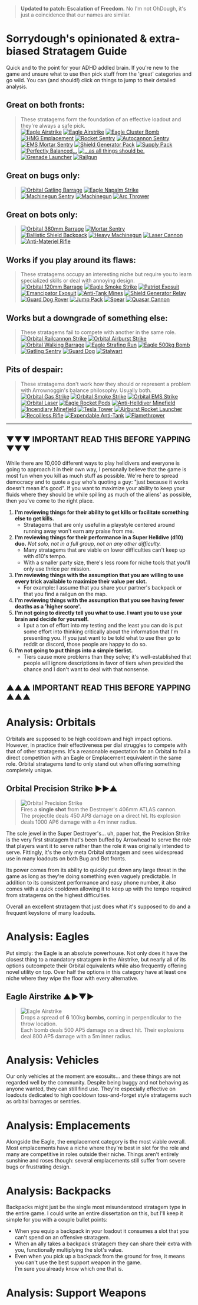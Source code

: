 >**Updated to patch: Escalation of Freedom.** No I'm not OhDough, it's just a coincidence that our names are similar.
# Sorrydough's opinionated & extra-biased Stratagem Guide

Quick and to the point for your ADHD addled brain. If you're new to the game and unsure what to use then pick stuff from the 'great' categories and go wild.
You can (and should!) click on things to jump to their detailed analysis.

## Great on both fronts:
> These stratagems form the foundation of an effective loadout and they're always a safe pick. <br>
[<img src="/images/stratagems6464/Orbital_precision_strike_Stratagem_Icon.webp" title="Eagle Airstrike">](#orbital-precision-strike-)<!---->
[<img src="/images/stratagems6464/Eagle_Airstrike_Stratagem_Icon.webp" title="Eagle Airstrike">](#eagle-airstrike-)<!---->
[<img src="/images/stratagems6464/Eagle_Cluster_Bomb_Stratagem_Icon.webp" title="Eagle Cluster Bomb">](#eagle-cluster-bomb-)<!---->
[<img src="/images/stratagems64/HMG_Emplacement_Stratagem_Icon.webp" title="HMG Emplacement">](#hmg-emplacement-)<!---->
[<img src="/images/stratagems64/Rocket_Sentry_Stratagem_Icon.webp" title="Rocket Sentry">](#rocket-sentry-)<!---->
[<img src="/images/stratagems64/Autocannon_Sentry_Stratagem_Icon.webp" title="Autocannon Sentry">](#autocannon-sentry-)<!---->
[<img src="/images/stratagems64/EMS_Mortar_Sentry_Stratagem_Icon.webp" title="EMS Mortar Sentry">](#ems-mortar-sentry-)<!---->
[<img src="/images/stratagems64/Shield_Generator_Pack_Stratagem_Icon.webp" title="Shield Generator Pack">](#shield-generator-pack-)<!---->
[<img src="/images/stratagems64/Supply_Pack_Stratagem_Icon.webp" title="Supply Pack">](#supply-pack-)<!---->
[<img src="/images/stratagems64/Autocannon_Stratagem_Icon.webp" title="Perfectly Balanced...">](#autocannon-)<!---->
[<img src="/images/stratagems64/Commando_Stratagem_Icon.webp" title="...as all things should be.">](#commando-)<!---->
[<img src="/images/stratagems64/Grenade_Launcher_Stratagem_Icon.webp" title="Grenade Launcher">](#grenade-launcher-)<!---->
[<img src="/images/stratagems64/Railgun_Stratagem_Icon.webp" title="Railgun">](#railgun-)<!---->

## Great on bugs only:
> [<img src="/images/stratagems64/Orbital_Gatling_Barrage_Stratagem_Icon.webp" title="Orbital Gatling Barrage">](#orbital-gatling-barrage-)<!---->
[<img src="/images/stratagems64/Eagle_Napalm_Airstrike_Stratagem_Icon.webp" title="Eagle Napalm Strike">](#eagle-napalm-strike-)<!---->
[<img src="/images/stratagems64/Machine_Gun_Sentry_Stratagem_Icon.webp" title="Machinegun Sentry">](#machinegun-sentry-)<!---->
[<img src="/images/stratagems64/Machine_Gun_Stratagem_Icon.webp" title="Machinegun">](#machinegun-)<!---->
[<img src="/images/stratagems64/Arc_Thrower_Stratagem_Icon.webp" title="Arc Thrower">](#arc-thrower-)<!---->

## Great on bots only:
> [<img src="/images/stratagems64/Orbital_380mm_HE_Barrage_Stratagem_Icon.webp" title="Orbital 380mm Barrage">](#orbial-380mm-barrage-)<!---->
[<img src="/images/stratagems64/Mortar_Sentry_Stratagem_Icon.webp" title="Mortar Sentry">](#mortar-sentry-)<!---->
[<img src="/images/stratagems64/Ballistic_Shield_Backpack_Stratagem_Icon.webp" title="Ballistic Shield Backpack">](#ballistic-shield-backpack-)<!---->
[<img src="/images/stratagems64/Heavy_Machine_Gun_Stratagem_Icon.webp" title="Heavy Machinegun">](#heavy-machinegun-)<!---->
[<img src="/images/stratagems64/Laser_Cannon_Stratagem_Icon.webp" title="Laser Cannon">](#laser-cannon-)<!---->
[<img src="/images/stratagems64/Anti-Materiel_Rifle_Stratagem_Icon.webp" title="Anti-Materiel Rifle">](#anti-materiel-rifle-)<!---->

## Works if you play around its flaws:
> These stratagems occupy an interesting niche but require you to learn specialized skills or deal with annoying design. <br>
[<img src="/images/stratagems64/Orbital_120mm_HE_Barrage_Stratagem_Icon.webp" title="Orbital 120mm Barrage">](#orbital-120mm-barrage-)<!---->
[<img src="/images/stratagems64/Eagle_Smoke_Strike_Stratagem_Icon.webp" title="Eagle Smoke Strike">](#eagle-smoke-strike-)<!---->
[<img src="/images/stratagems64/Patriot_Exosuit_Stratagem_Icon.webp" title="Patriot Exosuit">](#patriot-exosuit-)<!---->
[<img src="/images/stratagems64/Emancipator_Exosuit_Stratagem_Icon.webp" title="Emancipator Exosuit">](#emancipator-exosuit-)<!---->
[<img src="/images/stratagems64/Anti-Tank_Mines_Stratagem_Icon.webp" title="Anti-Tank Mines">](#anti-tank-mines-)<!---->
[<img src="/images/stratagems64/Shield_Generator_Relay_Stratagem_Icon.webp" title="Shield Generator Relay">](#shield-generator-relay-)<!---->
[<img src="/images/stratagems64/Guard_Dog_Rover_Stratagem_Icon.webp" title="Guard Dog Rover">](#guard-dog-rover-)<!---->
[<img src="/images/stratagems64/Jump_Pack_Stratagem_Icon.webp" title="Jump Pack">](#jump-pack-)<!---->
[<img src="/images/stratagems64/Spear_Stratagem_Icon.webp" title="Spear">](#spear-)<!---->
[<img src="/images/stratagems64/Quasar_Cannon_Stratagem_Icon.webp" title="Quasar Cannon">](#quasar-cannon-)<!---->

## Works but a downgrade of something else:
> These stratagems fail to compete with another in the same role. <br>
[<img src="/images/stratagems64/Orbital_Railcannon_Strike_Stratagem_Icon.webp" title="Orbital Railcannon Strike">](#orbital-railcannon-strike-)<!---->
[<img src="/images/stratagems64/Orbital_Airburst_Strike_Stratagem_Icon.webp" title="Orbital Airburst Strike">](#orbital-airburst-strike-)<!---->
[<img src="/images/stratagems64/Orbital_Walking_Barrage_Stratagem_Icon.webp" title="Orbital Walking Barrage">](#orbital-walking-barrage-)<!---->
[<img src="/images/stratagems64/Eagle_Strafing_Run_Stratagem_Icon.webp" title="Eagle Strafing Run">](#eagle-strafing-run-)<!---->
[<img src="/images/stratagems64/Eagle_500kg_Bomb_Stratagem_Icon.webp" title="Eagle 500kg Bomb">](#eagle-500kg-bomb-)<!---->
[<img src="/images/stratagems64/Gatling_Sentry_Stratagem_Icon.webp" title="Gatling Sentry">](#gatling-sentry-)<!---->
[<img src="/images/stratagems64/Guard_Dog_Stratagem_Icon.webp" title="Guard Dog">](#guard-dog-)<!---->
[<img src="/images/stratagems64/Stalwart_Stratagem_Icon.webp" title="Stalwart">](#stalwart-)<!---->

## Pits of despair:
> These stratagems don't work how they should or represent a problem with Arrownoggin's balance philosophy. Usually both. <br>
[<img src="/images/stratagems64/Orbital_Gas_Strike_Stratagem_Icon.webp" title="Orbital Gas Strike">](#orbital-gas-strike-)<!---->
[<img src="/images/stratagems64/Orbital_Smoke_Strike_Stratagem_Icon.webp" title="Orbital Smoke Strike">](#orbital-smoke-strike-)<!---->
[<img src="/images/stratagems64/Orbital_EMS_Strike_Stratagem_Icon.webp" title="Orbital EMS Strike">](#orbital-ems-strike-)<!---->
[<img src="/images/stratagems64/Orbital_Laser_Stratagem_Icon.webp" title="Orbital Laser">](#orbital-laser-)<!---->
[<img src="/images/stratagems64/Eagle_110mm_Rocket_Pods_Stratagem_Icon.webp" title="Eagle Rocket Pods">](#eagle-rocket-pods-)<!---->
[<img src="/images/stratagems64/Anti-Personnel_Minefield_Stratagem_Icon.webp" title="Anti-Helldiver Minefield">](#anti-personnel-minefield-)<!---->
[<img src="/images/stratagems64/Incendiary_Minefield_Stratagem_Icon.webp" title="Incendiary Minefield">](#incendiary-minefield-)<!---->
[<img src="/images/stratagems64/Tesla_Tower_Stratagem_Icon.webp" title="Tesla Tower">](#tesla-tower-)<!---->
[<img src="/images/stratagems64/Airburst_Rocket_Launcher_Stratagem_Icon.webp" title="Airburst Rocket Launcher">](#airburst-rocket-launcher-)<!---->
[<img src="/images/stratagems64/Recoilless_Rifle_Stratagem_Icon.webp" title="Recoilless Rifle">](#recoilless-rifle-)<!---->
[<img src="/images/stratagems64/Expendable_Anti-Tank_Stratagem_Icon.webp" title="Expendable Anti-Tank">](#expendable-anti-tank-)<!---->
[<img src="/images/stratagems64/Flamethrower_Stratagem_Icon.webp" title="Flamethrower">](#flamethrower-)<!---->

---

## ▼▼▼ IMPORTANT READ THIS BEFORE YAPPING ▼▼▼
While there are 10,000 different ways to play helldivers and everyone is going to approach it in their own way, I personally believe that the game is most fun when you kill as much stuff as possible. We're here to spread democracy and to quote a guy who's quoting a guy: "just because it works doesn't mean it's good". If you want to maximize your ability to keep your fluids where they should be while spilling as much of the aliens' as possible, then you've come to the right place.

1. **I'm reviewing things for their ability to get kills or facilitate something else to get kills.**
    - Stratagems that are only useful in a playstyle centered around running away won't earn any praise from me.
2. **I'm reviewing things for their performance in a Super Helldive (d10) duo.** *Not solo, not in a full group, not on any other difficulty.*
    - Many stratagems that are viable on lower difficulties can't keep up with d10's tempo.
    - With a smaller party size, there's less room for niche tools that you'll only use thrice per mission.
3. **I'm reviewing things with the assumption that you are willing to use every trick available to maximize their value per slot.**
    - For example: I assume that you share your partner's backpack or that you find a railgun on the map.
4. **I'm reviewing things with the assumption that you see having fewer deaths as a 'higher score'.**
5. **I'm not going to directly tell you what to use. I want you to use your brain and decide for yourself.**
    - I put a ton of effort into my testing and the least you can do is put some effort into thinking critically about the information that I'm presenting you. If you just want to be told what to use then go to reddit or discord, those people are happy to do so.
6. **I'm not going to put things into a simple tierlist.**
    - Tiers cause more problems than they solve; it's well-established that people will ignore descriptions in favor of tiers when provided the chance and I don't want to deal with that nonsense.
## ▲▲▲ IMPORTANT READ THIS BEFORE YAPPING ▲▲▲

# Analysis: Orbitals
Orbitals are supposed to be high cooldown and high impact options. However, in practice their effectiveness per dial struggles to compete with that of other stratagems. It's a reasonable expectation for an Orbital to fail a direct competition with an Eagle or Emplacement equivalent in the same role. Orbital stratagems tend to only stand out when offering something completely unique.


## Orbital Precision Strike ►►▲
> <img src="/images/stratagems64/Orbital_Precision_Strike_Stratagem_Icon.webp" title="Orbital Precision Strike"> <br>
Fires a **single shot** from the Destroyer's 406mm ATLAS cannon. <br>
The projectile deals 450 AP8 damage on a direct hit. Its explosion deals 1000 AP6 damage with a 4m inner radius.

The sole jewel in the Super Destroyer's... uh, paper hat, the Precision Strike is the very first stratagem that's been buffed by Arrowhead to serve the role that players want it to serve rather than the role it was originally intended to serve. Fittingly, it's the only meta Orbital stratagem and sees widespread use in many loadouts on both Bug and Bot fronts.

Its power comes from its ability to quickly put down any large threat in the game as long as they're doing something even vaguely predictable. In addition to its consistent performance and easy phone number, it also comes with a quick cooldown allowing it to keep up with the tempo required from stratagems on the highest difficulties.

Overall an excellent stratagem that just does what it's supposed to do and a frequent keystone of many loadouts.

# Analysis: Eagles
Put simply: the Eagle is an absolute powerhouse. Not only does it have the closest thing to a mandatory stratagem in the Airstrike, but nearly all of its options outcompete their Orbital equivalents while also frequently offering novel utility on top. Over half the options in this category have at least one niche where they wipe the floor with every alternative.

## Eagle Airstrike ▲►▼►
> <img src="/images/stratagems64/Eagle_Airstrike_Stratagem_Icon.webp" title="Eagle Airstrike"> <br>
Drops a spread of **6** 100kg **bombs**, coming in perpendicular to the throw location. <br>
Each bomb deals 500 AP5 damage on a direct hit. Their explosions deal 800 AP5 damage with a 5m inner radius.




# Analysis: Vehicles
Our only vehicles at the moment are exosuits... and these things are not regarded well by the community. Despite being buggy and not behaving as anyone wanted, they can still find use. They're especially effective on loadouts dedicated to high cooldown toss-and-forget style stratagems such as orbital barrages or sentries.


# Analysis: Emplacements
Alongside the Eagle, the emplacement category is the most viable overall. Most emplacements have a niche where they're best in slot for the role and many are competitive in roles outside their niche. Things aren't entirely sunshine and roses though: several emplacements still suffer from severe bugs or frustrating design.


# Analysis: Backpacks
Backpacks might just be the single most misunderstood stratagem type in the entire game. I could write an entire dissertation on this, but I'll keep it simple for you with a couple bullet points:
- When you equip a backpack in your loadout it consumes a slot that you can't spend on an offensive stratagem.
- When an ally takes a backpack stratagem they can share their extra with you, functionally multiplying the slot's value.
- Even when you pick up a backpack from the ground for free, it means you can't use the best support weapon in the game. <br> I'm sure you already know which one that is.




# Analysis: Support Weapons



